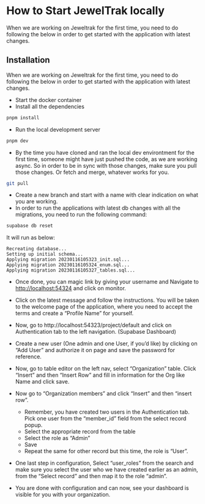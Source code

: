 
# How to Start JewelTrak locally


When we are working on Jeweltrak for the first time, you need to do following the below in order to get started with the application with latest changes.

## Installation

When we are working on Jeweltrak for the first time, you need to do following the below in order to get started with the application with latest changes.

* Start the docker container
* Install all the dependencies

```bash
pnpm install
```

* Run the local development server

```bash
pnpm dev
```

* By the time you have cloned and ran the local dev environtment for the first time, someone might have just pushed the code, as we are working async. So in order to be in sync with those changes, make sure you pull those changes. Or fetch and merge, whatever works for you.

```bash
git pull
```

* Create a new branch and start with a name with clear indication on what you are working.
* In order to run the applications with latest db changes with all the migrations, you need to run the following command:

```bash
supabase db reset
```

It will run as below:

```Resetting local database...
Recreating database...
Setting up initial schema...
Applying migration 20230116105323_init.sql...
Applying migration 20230116105324_enum.sql...
Applying migration 20230116105327_tables.sql...
```

* Once done, you can magic link by giving your username and Navigate to [http://localhost:54324](http://localhost:54324) and click on monitor.

* Click on the latest message and follow the instructions. You will be taken to the welcome page of the application, where you need to accept the terms and create a “Profile Name” for yourself. 

* Now, go to http://localhost:54323/project/default and click on Authentication tab to the left navigation. (Supabase Dashboard)

* Create a new user (One admin and one User, if you’d like) by clicking on “Add User” and authorize it on page and save the password for reference.

* Now, go to table editor on the left nav, select “Organization” table. Click “Insert” and then “Insert Row” and fill in information for the Org like Name and click save.

* Now go to “Organization members” and click “Insert” and then “insert row”.
    - Remember, you have created two users in the Authentication tab. Pick one user from the “member_id” field from the select record popup. 
    - Select the appropriate record from the table
    - Select the role as “Admin” 
    - Save
    - Repeat the same for other record but this time, the role is “User”.


* One last step in configuration, Select “user_roles” from the search and make sure you select the user who we have created earlier as an admin, from the “Select record” and then map it to the role “admin”.

* You are done with configuration and can now, see your dashboard is visible for you with your organization.